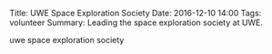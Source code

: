 Title: UWE Space Exploration Society
Date: 2016-12-10 14:00
Tags: volunteer
Summary: Leading the space exploration society at UWE.

uwe space exploration society